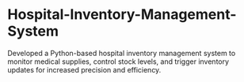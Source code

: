 # Hospital-Inventory-Management-System
Developed a Python-based hospital inventory management system to monitor medical supplies, control stock levels, and trigger inventory updates for increased precision and efficiency. 
